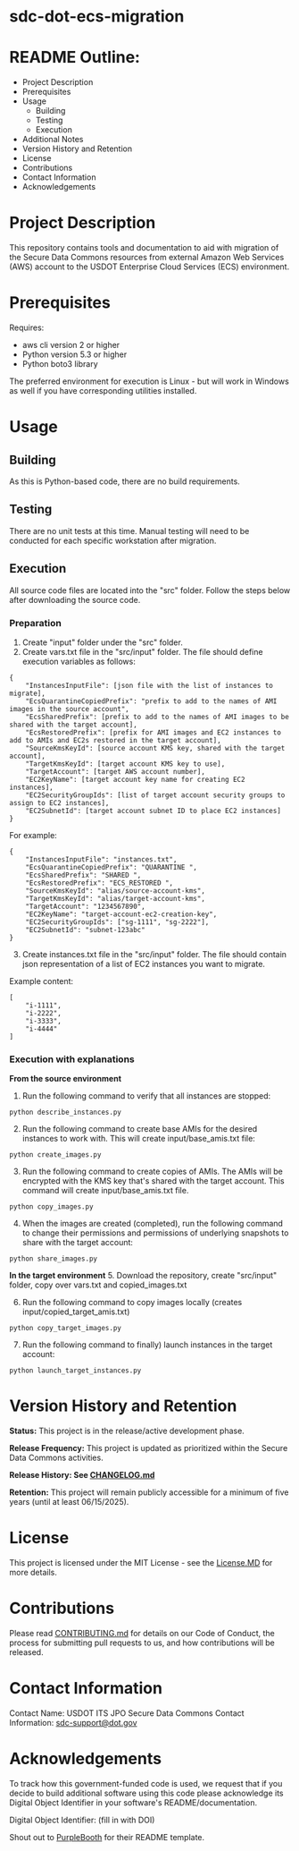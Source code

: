 # sdc-dot-ecs-migration

# README Outline:
* Project Description
* Prerequisites
* Usage
	* Building
	* Testing
	* Execution
* Additional Notes
* Version History and Retention
* License
* Contributions
* Contact Information
* Acknowledgements

# Project Description

This repository contains tools and documentation to aid with migration of the Secure Data Commons resources from external Amazon Web Services (AWS) account to the USDOT Enterprise Cloud Services (ECS) environment.

# Prerequisites

Requires:
- aws cli version 2 or higher
- Python version 5.3 or higher
- Python boto3 library 

The preferred environment for execution is Linux - but will work in Windows as well if you have corresponding utilities installed.

# Usage

## Building
As this is Python-based code, there are no build requirements. 

## Testing
There are no unit tests at this time. Manual testing will need to be conducted for each specific workstation after migration.

## Execution
All source code files are located into the "src" folder. Follow the steps below after downloading the source code.

### Preparation

1. Create "input" folder under the "src" folder.
2. Create vars.txt file in the "src/input" folder. The file should define execution variables as follows:

```
{
    "InstancesInputFile": [json file with the list of instances to migrate],
    "EcsQuarantineCopiedPrefix": "prefix to add to the names of AMI images in the source account",
    "EcsSharedPrefix": [prefix to add to the names of AMI images to be shared with the target account],
    "EcsRestoredPrefix": [prefix for AMI images and EC2 instances to add to AMIs and EC2s restored in the target account],
    "SourceKmsKeyId": [source account KMS key, shared with the target account],
    "TargetKmsKeyId": [target account KMS key to use],
    "TargetAccount": [target AWS account number],
    "EC2KeyName": [target account key name for creating EC2 instances],
    "EC2SecurityGroupIds": [list of target account security groups to assign to EC2 instances],
    "EC2SubnetId": [target account subnet ID to place EC2 instances]
}
```
For example:
```
{
    "InstancesInputFile": "instances.txt",
    "EcsQuarantineCopiedPrefix": "QUARANTINE ",
    "EcsSharedPrefix": "SHARED ",
    "EcsRestoredPrefix": "ECS_RESTORED ",
    "SourceKmsKeyId": "alias/source-account-kms",
    "TargetKmsKeyId": "alias/target-account-kms",
    "TargetAccount": "1234567890",
    "EC2KeyName": "target-account-ec2-creation-key",
    "EC2SecurityGroupIds": ["sg-1111", "sg-2222"],
    "EC2SubnetId": "subnet-123abc"
}
```


3. Create instances.txt file in the "src/input" folder. The file should contain json representation of a list of EC2 instances you want to migrate.

Example content:

```
[
    "i-1111",
    "i-2222",
    "i-3333",
    "i-4444"
]

```

### Execution with explanations

**From the source environment**

1. Run the following command to verify that all instances are stopped:

```
python describe_instances.py
```

2. Run the following command to create base AMIs for the desired instances to work with. This will create input/base_amis.txt file:

```
python create_images.py
```

3. Run the following command to create copies of AMIs. The AMIs will be encrypted with the KMS key that's shared with the target account. This command will create input/base_amis.txt file.

```
python copy_images.py
```

4. When the images are created (completed), run the following command to change their permissions and permissions of underlying snapshots to share with the target account:

```
python share_images.py
```

**In the target environment**
5. Download the repository, create "src/input" folder, copy over vars.txt and copied_images.txt

6. Run the following command to copy images locally (creates input/copied_target_amis.txt)

```
python copy_target_images.py
```

7. Run the following command to finally) launch instances in the target account:

```
python launch_target_instances.py
```


# Version History and Retention

**Status:** This project is in the release/active development phase.

**Release Frequency:** This project is updated as prioritized within the Secure Data Commons activities.

**Release History: See [CHANGELOG.md](CHANGELOG.md)**

**Retention:** This project will remain publicly accessible for a minimum of five years (until at least 06/15/2025).

# License
This project is licensed under the MIT License - see the [License.MD](https://github.com/usdot-jpo-sdc-projects/sdc-dot-ecs-migration/blob/master/LICENSE) for more details. 

# Contributions
Please read [CONTRIBUTING.md](https://github.com/usdot-jpo-sdc-projects/sdc-dot-ecs-migration/blob/master/Contributing.MD) for details on our Code of Conduct, the process for submitting pull requests to us, and how contributions will be released.

# Contact Information
Contact Name: USDOT ITS JPO Secure Data Commons
Contact Information: sdc-support@dot.gov

# Acknowledgements
To track how this government-funded code is used, we request that if you decide to build additional software using this code please acknowledge its Digital Object Identifier in your software's README/documentation.

Digital Object Identifier: (fill in with DOI)

Shout out to [PurpleBooth](https://gist.github.com/PurpleBooth/109311bb0361f32d87a2) for their README template.

